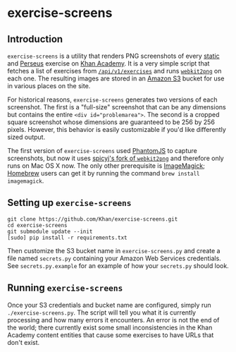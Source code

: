 # exercise-screens

## Introduction

`exercise-screens` is a utility that renders PNG screenshots of every
[static](https://github.com/Khan/khan-exercises) and
[Perseus](https://github.com/Khan/perseus) exercise on
[Khan Academy](https://khanacademy.org). It is a very simple script that
fetches a list of exercises from
[`/api/v1/exercises`](https://github.com/Khan/khan-api) and runs
[`webkit2png`](https://github.com/spicyj/webkit2png) on each one. The resulting
images are stored in an [Amazon S3](http://aws.amazon.com/s3/) bucket for use
in various places on the site.

For historical reasons, `exercise-screens` generates two versions of each
screenshot. The first is a "full-size" screenshot that can be any dimensions
but contains the entire `<div id="problemarea">`. The second is a cropped square
screenshot whose dimensions are guaranteed to be 256 by 256 pixels. However,
this behavior is easily customizable if you'd like differently sized output.

The first version of `exercise-screens` used [PhantomJS](http://phantomjs.org)
to capture screenshots, but now it uses
[spicyj's fork of `webkit2png`](https://github.com/spicyj/webkit2png)
and therefore only runs on Mac OS X now. The only other prerequisite is
[ImageMagick](http://www.imagemagick.org);
[Homebrew](https://github.com/mxcl/homebrew) users can get it by running the
command `brew install imagemagick`.

## Setting up `exercise-screens`

    git clone https://github.com/Khan/exercise-screens.git
    cd exercise-screens
    git submodule update --init
    [sudo] pip install -r requirements.txt

Then customize the S3 bucket name in `exercise-screens.py` and create a file
named `secrets.py` containing your Amazon Web Services credentials. See
`secrets.py.example` for an example of how your `secrets.py` should look.

## Running `exercise-screens`

Once your S3 credentials and bucket name are configured, simply run
`./exercise-screens.py`. The script will tell you what it is currently
processing and how many errors it encounters. An error is not the end of the
world; there currently exist some small inconsistencies in the Khan Academy
content entities that cause some exercises to have URLs that don't exist.
